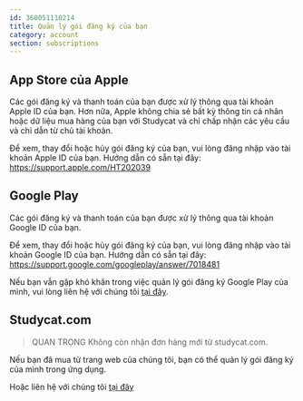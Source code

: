 ```yaml
---
id: 360051110214
title: Quản lý gói đăng ký của bạn
category: account
section: subscriptions
---
```


## App Store của Apple

Các gói đăng ký và thanh toán của bạn được xử lý thông qua tài khoản Apple ID của bạn. Hơn nữa, Apple không chia sẻ bất kỳ thông tin cá nhân hoặc dữ liệu mua hàng của bạn với Studycat và chỉ chấp nhận các yêu cầu và chỉ dẫn từ chủ tài khoản.

Để xem, thay đổi hoặc hủy gói đăng ký của bạn, vui lòng đăng nhập vào tài khoản Apple ID của bạn. Hướng dẫn có sẵn tại đây: <https://support.apple.com/HT202039>


## Google Play

Các gói đăng ký và thanh toán của bạn được xử lý thông qua tài khoản Google ID của bạn.

Để xem, thay đổi hoặc hủy gói đăng ký của bạn, vui lòng đăng nhập vào tài khoản Google ID của bạn. Hướng dẫn có sẵn tại đây: <https://support.google.com/googleplay/answer/7018481>

Nếu bạn vẫn gặp khó khăn trong việc quản lý gói đăng ký Google Play của mình, vui lòng liên hệ với chúng tôi [tại đây](https://help.studycat.com/hc/en-us/requests/new).

## Studycat.com

> QUAN TRỌNG
Không còn nhận đơn hàng mới từ studycat.com.

Nếu bạn đã mua từ trang web của chúng tôi, bạn có thể quản lý gói đăng ký của mình trong ứng dụng.

Hoặc liên hệ với chúng tôi [tại đây](https://help.studycat.com/hc/en-us/requests/new)

